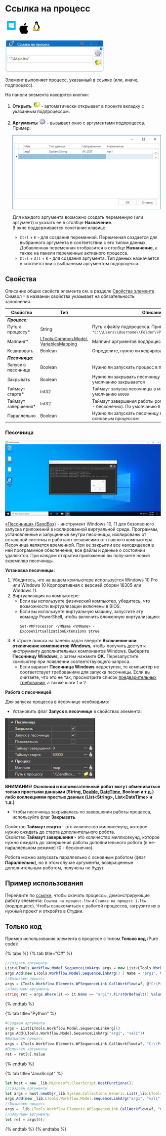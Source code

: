 # Ссылка на процесс

![](<../../../.gitbook/assets/image (100) (1) (1) (1) (1) (1) (1) (1) (1) (54).png>)

![](<../../../.gitbook/assets/image (211).png>)

Элемент выполняет процесс, указанный в ссылке (или, иначе, подпроцесс).

На панели элемента находятся кнопки:

1. **Открыть** ![](<../../../.gitbook/assets/open-link-process2.png>) - автоматически открывает в проекте вкладку с указанным подпроцессом.
2. **Аргументы** ![](<../../../.gitbook/assets/args-link-process2.png>) - вызывает окно с аргументами подпроцесса. Пример:

   ![](<../../../.gitbook/assets/args-window.png>)

   Для каждого аргумента возможно создать переменную (или аргумент) и указать ее в столбце **Назначение**.\
   В окне поддерживается сочетание клавиш:
   * `Ctrl` + `K` - для создания переменной. Переменная создается для выбранного аргумента в соответствии с его типом данных. Добавленная переменная отобразится в столбце **Назначение**, а также на панели переменных активного процесса.
   * `Ctrl` + `Alt` + `K` - для создания аргумента. Тип данных назначается в соответствии с выбранным аргументом подпроцесса. 

## Свойства

Описание общих свойств элемента см. в разделе [Свойства элемента](https://docs.primo-rpa.ru/primo-rpa/primo-studio/process/elements#svoistva-elementa).\
Символ `*` в названии свойства указывает на обязательность заполнения.

| Свойство             | Тип                                                                                 | Описание                                             |
| -------------------- | ----------------------------------------------------------------------------------- | ---------------------------------------------------- |
| ***Процесс:***       |                                                                                     |                                                      |
| Путь к процессу\*    | String                                                                              | Путь к файлу подпроцесса. Пример: `"C:\\Users\\Username\\Folder\\Primo\\Project\\file.ltw"` |
| Маппинг\*            | [LTools.Common.Model. VariablesMapping](../els\_data/datatypes/variablesmapping.md) | Маппинг аргументов подпроцесса                       |
| Кешировать           | Boolean                                                                             | Определите, нужно ли кешировать подпроцесс           |
| ***Песочница:***     |                                                                                     |                                                      |
| Запуск в песочнице   | Boolean                                                                             | Нужно ли запускать процесс в песочнице Windows |
| Закрывать            | Boolean                                                                             | Нужно ли закрывать песочницу по завершении. По умолчанию закрывается |
| Таймаут старта\*     | Int32                                                                               | Таймаут запуска песочницы в миллисекундах. По умолчанию `60000` |
| Таймаут завершения\* | Int32                                                                               | Таймаут завершения работы робота в миллисекундах (0 - бесконечно). По умолчанию `0` |
| Параллельно          | Boolean                                                                             | Нужно ли запускать песочницу параллельно с основным процессом |


### Песочница

![](<../../../.gitbook/assets/image (9).png>)

[«Песочница» (SandBox)](https://learn.microsoft.com/ru-ru/windows/security/application-security/application-isolation/windows-sandbox/windows-sandbox-overview) - инструмент Windows 10, 11 для безопасного запуска приложений в изолированной виртуальной среде. Программы, установленные и запущенные внутри песочницы, изолированы от остальной системы и работают независимо от главного компьютера. Песочница является временной. При ее закрытии все находящееся в ней программное обеспечение, все файлы и данные о состоянии удаляются. При каждом открытии приложения вы получаете новый экземпляр песочницы.

**Установка песочницы:**

1. Убедитесь, что на вашем компьютере используется Windows 10 Pro или Windows 10 Корпоративная с версией сборки 18305 или Windows 11.
2. Виртуализация на компьютере:
   * Если вы используете физический компьютер, убедитесь, что возможности виртуализации включены в BIOS.
   * Если вы используете виртуальную машину, запустите эту команду PowerShell, чтобы включить вложенную виртуализацию:
     ```
     Set-VMProcessor -VMName <VMName> -ExposeVirtualizationExtensions $true
     ```
3. В строке поиска на панели задач введите **Включение или отключение компонентов Windows**, чтобы получить доступ к инструменту дополнительных компонентов Windows. Выберите **Песочницу Windows,** а затем нажмите **ОК.** Перезапустите компьютер при появлении соответствующего запроса.
   * Если вариант **Песочница Windows** недоступен, то компьютер не соответствует требованиям для запуска песочницы. Если вы считаете, что это не так, просмотрите список [предварительных требований](https://learn.microsoft.com/ru-ru/windows/security/application-security/application-isolation/windows-sandbox/windows-sandbox-overview#prerequisites), а также шаги 1 и 2.

**Работа с песочницей**

Для запуска процесса в песочнице необходимо: 

* Установить флаг **Запуск в песочнице** в свойствах элемента:

![](<../../../.gitbook/assets/image (193).png>)

**ВНИМАНИЕ! Основной и вспомогательный робот могут обмениваться только простыми данными (String, [Double](https://learn.microsoft.com/ru-ru/dotnet/api/system.double?view=net-5.0&viewFallbackFrom=windowsdesktop-3.0), [DateTime](https://learn.microsoft.com/ru-ru/dotnet/api/system.datetime?view=net-5.0), Boolean и т.д.) либо коллекциями простых данных (List\<String>, List\<DateTime> и т.д.)**

* Чтобы песочница закрывалась по завершении работы процесса, используйте флаг **Закрывать**.

Свойство **Таймаут старта** - это количество миллисекунд, которое нужно ожидать до старта дополнительного робота.\
Свойство **Таймаут завершения** - это количество миллисекунд, которое нужно ожидать до завершения работы дополнительного робота (в не-параллельном режиме) (0 - бесконечно).

Робота можно запускать параллельно с основным роботом (флаг **Параллельно**), но в этом случае аргументы, возвращенные дополнительным роботом, получены не будут.


## Пример использования

Перейдите по [ссылке](https://github.com/PrimoRPA/Learning/tree/master/StudioActivities/Ru/%D0%A3%D0%BF%D1%80%D0%B0%D0%B2%D0%BB%D0%B5%D0%BD%D0%B8%D0%B5), чтобы скачать процессы, демонстрирующие работу элемента: `Ссылка на процесс.ltw` и `Ссылка на процесс 1.ltw` (подпроцесс). Чтобы ознакомиться с работой процессов, загрузите их в нужный проект и откройте в Студии.
 
## Только код

Пример использования элемента в процессе с типом **Только код** (Pure code):

{% tabs %}
{% tab title="C#" %}
```csharp
//Создаем аргументы
List<LTools.Workflow.Model.SequenceLinkArg> args = new List<LTools.Workflow.Model.SequenceLinkArg>();
args.Add(new LTools.Workflow.Model.SequenceLinkArg() { Name = "arg1", Value = "val1" });
//Вызываем процесс
args = LTools.Workflow.Elements.WFSequenceLink.CallWorkflow(wf, @"C:\Project\Process.ltw", args);
//Получаем аргументы
string ret = args.Where(it => it.Name == "arg1").FirstOrDefault().Value as string;
```
{% endtab %}

{% tab title="Python" %}
```python
#Создаем аргументы
args = List[LTools.Workflow.Model.SequenceLinkArg]()
args.Add(LTools.Workflow.Model.SequenceLinkArg("arg1", "val1"))
#Вызываем процесс
args = LTools.Workflow.Elements.WFSequenceLink.CallWorkflow(wf, "C:\\Project\\Process.ltw", args)
#Получаем аргументы
ret = ret[0].Value
```
{% endtab %}

{% tab title="JavaScript" %}
```javascript
let host = new _lib.Microsoft.ClearScript.HostFunctions();
//Создаем аргументы
let args = host.newObj(_lib.System.Collections.Generic.List(_lib.LTools.Workflow.Model.SequenceLinkArg));
args.Add(new _lib.LTools.Workflow.Model.SequenceLinkArg("arg1", "val1"));
//Вызываем процесс
args = _lib.LTools.Workflow.Elements.WFSequenceLink.CallWorkflow(wf, "C:\\Project\\Process.ltw", args, false);
//Получаем аргументы
let ret = args[0];
```
{% endtab %}
{% endtabs %}
